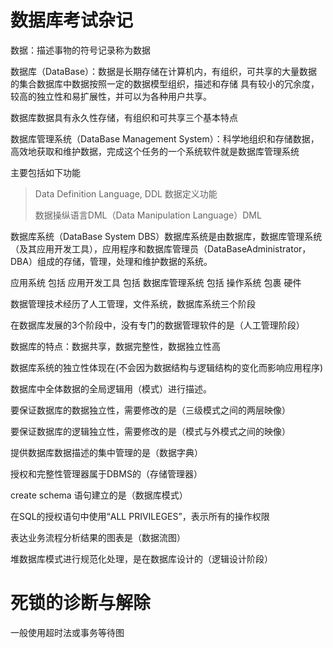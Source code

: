 # 数据库考试杂记

数据：描述事物的符号记录称为数据

数据库（DataBase）：数据是长期存储在计算机内，有组织，可共享的大量数据的集合数据库中数据按照一定的数据模型组织，描述和存储 具有较小的冗余度，较高的独立性和易扩展性，并可以为各种用户共享。 

数据库数据具有永久性存储，有组织和可共享三个基本特点

数据库管理系统（DataBase Management System）：科学地组织和存储数据，高效地获取和维护数据，完成这个任务的一个系统软件就是数据库管理系统

主要包括如下功能

> Data Definition Language, DDL 数据定义功能
>
> 数据操纵语言DML（Data Manipulation Language）DML

数据库系统（DataBase System DBS）数据库系统是由数据库，数据库管理系统（及其应用开发工具），应用程序和数据库管理员（DataBaseAdministrator，DBA）组成的存储，管理，处理和维护数据的系统。

应用系统 包括 应用开发工具 包括 数据库管理系统 包括 操作系统 包裹 硬件

数据管理技术经历了人工管理，文件系统，数据库系统三个阶段





在数据库发展的3个阶段中，没有专门的数据管理软件的是（人工管理阶段）

数据库的特点：数据共享，数据完整性，数据独立性高

数据库系统的独立性体现在(不会因为数据结构与逻辑结构的变化而影响应用程序)

数据库中全体数据的全局逻辑用（模式）进行描述。

要保证数据库的数据独立性，需要修改的是（三级模式之间的两层映像）

要保证数据库的逻辑独立性，需要修改的是（模式与外模式之间的映像）





提供数据库数据描述的集中管理的是（数据字典）

授权和完整性管理器属于DBMS的（存储管理器）

create schema 语句建立的是（数据库模式）

在SQL的授权语句中使用“ALL PRIVILEGES”，表示所有的操作权限

表达业务流程分析结果的图表是（数据流图）

堆数据库模式进行规范化处理，是在数据库设计的（逻辑设计阶段）











# 死锁的诊断与解除

一般使用超时法或事务等待图

